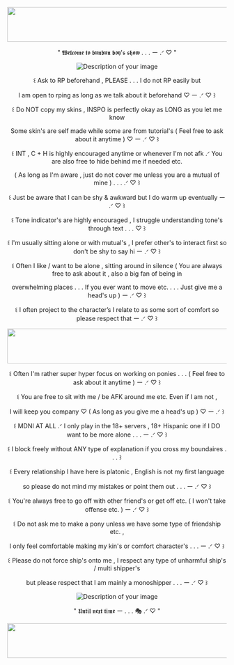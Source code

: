 <p align="center">
  <img width="1000" height="80" src="https://github.com/user-attachments/assets/569dc4d8-10a5-4ef1-8996-c5c4fee109a7">
</p>
<p align="center"> " 𝖂𝖊𝖑𝖈𝖔𝖒𝖊 𝖙𝖔 𝖇𝖚𝖓𝖇𝖚𝖓 𝖇𝖔𝖞'𝖘 𝖘𝖍𝖔𝖜 . . . ー .ᐟ ♡ "
<p align="center">
<img src="https://files.catbox.moe/hb3rec.webp" alt="Description of your image">
</p>
<p align="center"> ꒰ Ask to RP beforehand , PLEASE . . . I do not RP easily but
<p align="center"> I am open to rping as long as we talk about it beforehand ♡ ー .ᐟ ♡ ꒱
<p align="center"> ꒰ Do NOT copy my skins , INSPO is perfectly okay as LONG as you let me know
<p align="center"> Some skin's are self made while some are from tutorial's ( Feel free to ask about it anytime ) ♡ ー .ᐟ ♡ ꒱
<p align="center"> ꒰ INT , C + H is highly encouraged anytime or whenever I'm not afk .ᐟ You are also free to hide behind me if needed etc.
<p align="center"> ( As long as I'm aware , just do not cover me unless you are a mutual of mine ) . . . .ᐟ ♡ ꒱
<p align="center"> ꒰ Just be aware that I can be shy & awkward but I do warm up eventually ー .ᐟ ♡ ꒱
<p align="center"> ꒰ Tone indicator's are highly encouraged , I struggle understanding tone's through text . . . ♡ ꒱
<p align="center"> ꒰ I'm usually sitting alone or with mutual's , I prefer other's to interact first so don't be shy to say hi ー .ᐟ ♡ ꒱
<p align="center"> ꒰ Often I like / want to be alone , sitting around in silence ( You are always free to ask about it , also a big fan of being in
<p align="center"> overwhelming places . . . If you ever want to move etc. . . . Just give me a head's up ) ー .ᐟ ♡ ꒱
<p align="center"> ꒰ I often project to the character’s I relate to as some sort of comfort so please respect that ー .ᐟ ♡ ꒱
  <p align="center">
  <img width="1000" height="80" src="https://github.com/user-attachments/assets/a0a1ac99-fd4e-487a-b99a-90b06a359d71">
</p>
<p align="center"> ꒰ Often I'm rather super hyper focus on working on ponies . . . ( Feel free to ask about it anytime ) ー .ᐟ ♡ ꒱
<p align="center"> ꒰ You are free to sit with me / be AFK around me etc. Even if I am not ,
<p align="center"> I will keep you company ♡ ( As long as you give me a head's up ) ♡ ー .ᐟ ꒱
<p align="center"> ꒰ MDNI AT ALL .ᐟ I only play in the 18+ servers , 18+ Hispanic one if I DO want to be more alone . . . ー .ᐟ ♡ ꒱
<p align="center"> ꒰ I block freely without ANY type of explanation if you cross my boundaires . . . ꒱
<p align="center"> ꒰ Every relationship I have here is platonic , English is not my first language
<p align="center"> so please do not mind my mistakes or point them out . . . ー .ᐟ ♡ ꒱
<p align="center"> ꒰ You're always free to go off with other friend's or get off etc. ( I won't take offense etc. ) ー .ᐟ ♡ ꒱
<p align="center"> ꒰ Do not ask me to make a pony unless we have some type of friendship etc. ,
<p align="center"> I only feel comfortable making my kin's or comfort character's . . . ー .ᐟ ♡ ꒱
<p align="center"> ꒰ Please do not force ship's onto me , I respect any type of unharmful ship's / multi shipper's
<p align="center"> but please respect that I am mainly a monoshipper . . . ー .ᐟ ♡ ꒱
<p align="center">
<img src="https://files.catbox.moe/yxoxu4.webp" alt="Description of your image">
</p>
<p align="center"> " 𝖀𝖓𝖙𝖎𝖑 𝖓𝖊𝖝𝖙 𝖙𝖎𝖒𝖊 ー . . . 🎭 .ᐟ ♡ "
<p align="center">
  <img width="1000" height="80" src="https://github.com/user-attachments/assets/843f977e-db15-457e-80bf-920629b84435">
</p>
